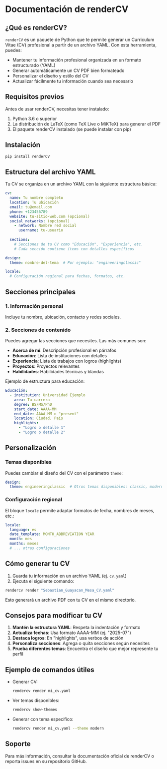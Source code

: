 # Documentación de renderCV

## ¿Qué es renderCV?

`renderCV` es un paquete de Python que te permite generar un Curriculum Vitae (CV) profesional a partir de un archivo YAML. Con esta herramienta, puedes:

- Mantener tu información profesional organizada en un formato estructurado (YAML)
- Generar automáticamente un CV PDF bien formateado
- Personalizar el diseño y estilo del CV
- Actualizar fácilmente tu información cuando sea necesario

## Requisitos previos

Antes de usar renderCV, necesitas tener instalado:

1. Python 3.6 o superior
2. La distribución de LaTeX (como TeX Live o MiKTeX) para generar el PDF
3. El paquete renderCV instalado (se puede instalar con pip)

## Instalación

```bash
pip install renderCV
```

## Estructura del archivo YAML

Tu CV se organiza en un archivo YAML con la siguiente estructura básica:

```yaml
cv:
  name: Tu nombre completo
  location: Tu ubicación
  email: tu@email.com
  phone: +123456789
  website: tu-sitio-web.com (opcional)
  social_networks: (opcional)
    - network: Nombre red social
      username: tu-usuario
  
  sections:
    # Secciones de tu CV como "Educación", "Experiencia", etc.
    # Cada sección contiene ítems con detalles específicos

design:
  theme: nombre-del-tema  # Por ejemplo: "engineeringclassic"

locale:
  # Configuración regional para fechas, formatos, etc.
```

## Secciones principales

### 1. Información personal
Incluye tu nombre, ubicación, contacto y redes sociales.

### 2. Secciones de contenido
Puedes agregar las secciones que necesites. Las más comunes son:

- **Acerca de mí**: Descripción profesional en párrafos
- **Educación**: Lista de instituciones con detalles
- **Experiencia**: Lista de trabajos con logros (highlights)
- **Proyectos**: Proyectos relevantes
- **Habilidades**: Habilidades técnicas y blandas

Ejemplo de estructura para educación:

```yaml
Educación:
  - institution: Universidad Ejemplo
    area: Tu carrera
    degree: BS/MS/PhD
    start_date: AAAA-MM
    end_date: AAAA-MM o "present"
    location: Ciudad, País
    highlights:
      - "Logro o detalle 1"
      - "Logro o detalle 2"
```

## Personalización

### Temas disponibles
Puedes cambiar el diseño del CV con el parámetro `theme`:

```yaml
design:
  theme: engineeringclassic  # Otros temas disponibles: classic, modern, etc.
```

### Configuración regional
El bloque `locale` permite adaptar formatos de fecha, nombres de meses, etc.:

```yaml
locale:
  language: es
  date_template: MONTH_ABBREVIATION YEAR
  month: mes
  months: meses
  # ... otras configuraciones
```

## Cómo generar tu CV

1. Guarda tu información en un archivo YAML (ej. `cv.yaml`)
2. Ejecuta el siguiente comando:

```bash
rendercv render "Sebastian_Guayacan_Mesa_CV.yaml"
```

Esto generará un archivo PDF con tu CV en el mismo directorio.

## Consejos para modificar tu CV

1. **Mantén la estructura YAML**: Respeta la indentación y formato
2. **Actualiza fechas**: Usa formato AAAA-MM (ej. "2025-07")
3. **Destaca logros**: En "highlights", usa verbos de acción
4. **Personaliza secciones**: Agrega o quita secciones según necesites
5. **Prueba diferentes temas**: Encuentra el diseño que mejor represente tu perfil

## Ejemplo de comandos útiles

- Generar CV:
  ```bash
  rendercv render mi_cv.yaml
  ```

- Ver temas disponibles:
  ```bash
  rendercv show-themes
  ```

- Generar con tema específico:
  ```bash
  rendercv render mi_cv.yaml --theme modern
  ```

## Soporte

Para más información, consultar la documentación oficial de renderCV o reporta issues en su repositorio GitHub.
